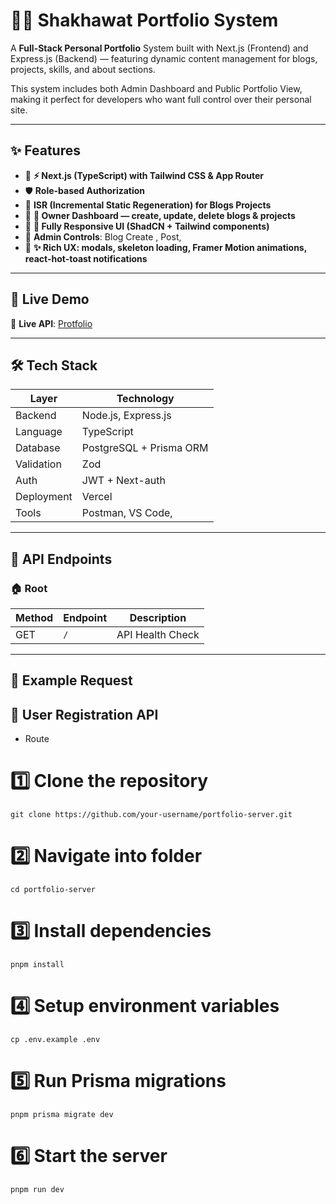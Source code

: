 # 🧑‍💻 Shakhawat Portfolio System

A **Full-Stack Personal Portfolio** System built with Next.js (Frontend) and Express.js (Backend) — featuring dynamic content management for blogs, projects, skills, and about sections.

This system includes both Admin Dashboard and Public Portfolio View, making it perfect for developers who want full control over their personal site.

---

## ✨ Features

- 🔑 **⚡ Next.js (TypeScript) with Tailwind CSS & App Router**
- 🛡 **Role-based Authorization**
- 👛 **ISR (Incremental Static Regeneration) for Blogs Projects**
- 💸 **🔐 Owner Dashboard — create, update, delete blogs & projects**
- 📜 **📱 Fully Responsive UI (ShadCN + Tailwind components)**
- 👑 **Admin Controls**: Blog Create , Post,
- 📧 **✨ Rich UX: modals, skeleton loading, Framer Motion animations, react-hot-toast notifications**

---

## 🚀 Live Demo

🔗 **Live API**: [Protfolio](https://protfolio-mona.vercel.app)

---

## 🛠 Tech Stack

| Layer      | Technology              |
| ---------- | ----------------------- |
| Backend    | Node.js, Express.js     |
| Language   | TypeScript              |
| Database   | PostgreSQL + Prisma ORM |
| Validation | Zod                     |
| Auth       | JWT + Next-auth         |
| Deployment | Vercel                  |
| Tools      | Postman, VS Code,       |

---

## 📌 API Endpoints

### 🏠 Root

| Method | Endpoint | Description      |
| ------ | -------- | ---------------- |
| GET    | `/`      | API Health Check |

---

## 📝 Example Request

## 📌 User Registration API

- Route

# 1️⃣ Clone the repository

```http
git clone https://github.com/your-username/portfolio-server.git
```

# 2️⃣ Navigate into folder

```http
cd portfolio-server
```

# 3️⃣ Install dependencies

```http
pnpm install
```

# 4️⃣ Setup environment variables

```http
cp .env.example .env
```

# 5️⃣ Run Prisma migrations

```http
pnpm prisma migrate dev
```

# 6️⃣ Start the server

```http
pnpm run dev
```
